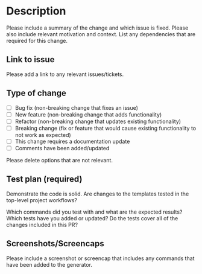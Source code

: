 # Description

Please include a summary of the change and which issue is fixed. Please also include relevant motivation and context. List any dependencies that are required for this change.

## Link to issue

Please add a link to any relevant issues/tickets.

## Type of change

- [ ] Bug fix (non-breaking change that fixes an issue)
- [ ] New feature (non-breaking change that adds functionality)
- [ ] Refactor (non-breaking change that updates existing functionality)
- [ ] Breaking change (fix or feature that would cause existing functionality to not work as expected)
- [ ] This change requires a documentation update
- [ ] Comments have been added/updated

Please delete options that are not relevant.

## Test plan (required)

Demonstrate the code is solid. Are changes to the templates tested in the top-level project workflows?

Which commands did you test with and what are the expected results? Which tests have you added or updated? Do the
tests cover all of the changes included in this PR?

## Screenshots/Screencaps

Please include a screenshot or screencap that includes any commands that have been added to the generator.

